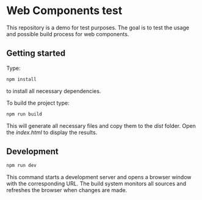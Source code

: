 # Web Components test

This repository is a demo for test purposes. The goal is to test the usage and possible build process for web components. 

## Getting started

Type: 

```bash
npm install
```

to install all necessary dependencies.

To build the project type:

```bash
npm run build 
```

This will generate all necessary files and copy them to the *dist* folder. Open the *index.html* to display the results.

## Development

```bash
npm run dev
```

This command starts a development server and opens a browser window with the corresponding URL. The build system monitors all sources and refreshes the browser when changes are made. 